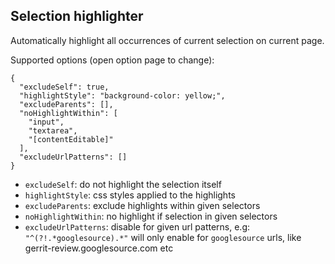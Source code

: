 ## Selection highlighter

Automatically highlight all occurrences of current selection on current page.

Supported options (open option page to change):

```
{
  "excludeSelf": true,
  "highlightStyle": "background-color: yellow;",
  "excludeParents": [],
  "noHighlightWithin": [
    "input",
    "textarea",
    "[contentEditable]"
  ],
  "excludeUrlPatterns": []
}
```

- `excludeSelf`: do not highlight the selection itself
- `highlightStyle`: css styles applied to the highlights
- `excludeParents`: exclude highlights within given selectors
- `noHighlightWithin`: no highlight if selection in given selectors
- `excludeUrlPatterns`: disable for given url patterns, e.g: `"^(?!.*googlesource).*"` will only enable for `googlesource` urls, like gerrit-review.googlesource.com etc
